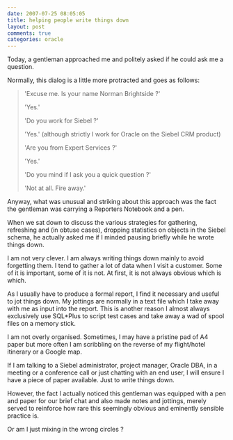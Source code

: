 ```yaml
---
date: 2007-07-25 08:05:05
title: helping people write things down
layout: post
comments: true
categories: oracle
---
```

Today, a gentleman approached me and politely asked if he could ask me a
question.

Normally, this dialog is a little more protracted and goes as follows:

> 'Excuse me. Is your name Norman Brightside ?'
>
> 'Yes.'
>
> 'Do you work for Siebel ?'
>
> 'Yes.' (although strictly I work for Oracle on the Siebel CRM product)
>
> 'Are you from Expert Services ?'
>
> 'Yes.'
>
> 'Do you mind if I ask you a quick question ?'
>
> 'Not at all. Fire away.'

Anyway, what was unusual and striking about this approach was the fact
the gentleman was carrying a Reporters Notebook and a pen.

When we sat down to discuss the various strategies for gathering,
refreshing and (in obtuse cases), dropping statistics on objects in the
Siebel schema, he actually asked me if I minded pausing briefly while he
wrote things down.

I am not very clever. I am always writing things down mainly to avoid
forgetting them. I tend to gather a lot of data when I visit a customer.
Some of it is important, some of it is not. At first, it is not always
obvious which is which.

As I usually have to produce a formal report, I find it necessary and
useful to jot things down. My jottings are normally in a text file which
I take away with me as input into the report. This is another reason I
almost always exclusively use SQL\*Plus to script test cases and take
away a wad of spool files on a memory stick.

I am not overly organised. Sometimes, I may have a pristine pad of A4
paper but more often I am scribbling on the reverse of my flight/hotel
itinerary or a Google map.

If I am talking to a Siebel administrator, project manager, Oracle DBA,
in a meeting or a conference call or just chatting with an end user, I
will ensure I have a piece of paper available. Just to write things
down.

However, the fact I actually noticed this gentleman was equipped with a
pen and paper for our brief chat and also made notes and jottings,
merely served to reinforce how rare this seemingly obvious and eminently
sensible practice is.

Or am I just mixing in the wrong circles ?
